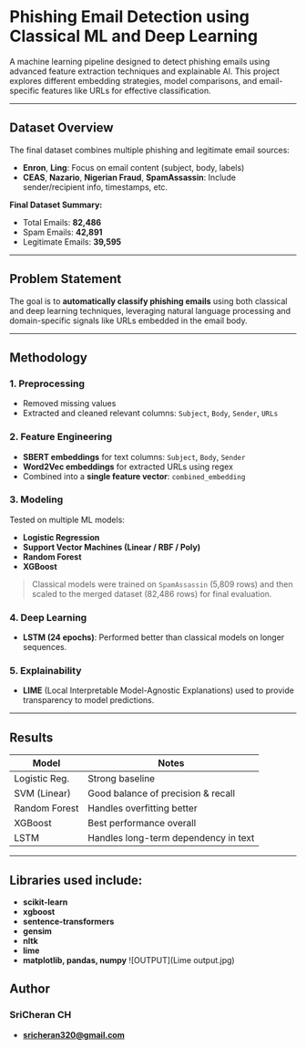 #  Phishing Email Detection using Classical ML and Deep Learning

A machine learning pipeline designed to detect phishing emails using advanced feature extraction techniques and explainable AI. This project explores different embedding strategies, model comparisons, and email-specific features like URLs for effective classification.

---

## Dataset Overview

The final dataset combines multiple phishing and legitimate email sources:

- **Enron**, **Ling**: Focus on email content (subject, body, labels)
- **CEAS**, **Nazario**, **Nigerian Fraud**, **SpamAssassin**: Include sender/recipient info, timestamps, etc.

**Final Dataset Summary:**
- Total Emails: **82,486**
- Spam Emails: **42,891**
- Legitimate Emails: **39,595**

---

## Problem Statement

The goal is to **automatically classify phishing emails** using both classical and deep learning techniques, leveraging natural language processing and domain-specific signals like URLs embedded in the email body.

---

## Methodology

### 1. Preprocessing
- Removed missing values
- Extracted and cleaned relevant columns: `Subject`, `Body`, `Sender`, `URLs`

### 2. Feature Engineering
- **SBERT embeddings** for text columns: `Subject`, `Body`, `Sender`
- **Word2Vec embeddings** for extracted URLs using regex
- Combined into a **single feature vector**: `combined_embedding`

### 3. Modeling
Tested on multiple ML models:
-  **Logistic Regression**
-  **Support Vector Machines (Linear / RBF / Poly)**
-  **Random Forest**
-  **XGBoost**

> Classical models were trained on `SpamAssassin` (5,809 rows) and then scaled to the merged dataset (82,486 rows) for final evaluation.

### 4. Deep Learning
-  **LSTM (24 epochs)**: Performed better than classical models on longer sequences.

### 5. Explainability
-  **LIME** (Local Interpretable Model-Agnostic Explanations) used to provide transparency to model predictions.

---

##  Results

| Model           | Notes                        |
|----------------|------------------------------|
| Logistic Reg.   | Strong baseline              |
| SVM (Linear)    | Good balance of precision & recall |
| Random Forest   | Handles overfitting better   |
| XGBoost         | Best performance overall     |
| LSTM            | Handles long-term dependency in text |

---

## Libraries used include:
- **scikit-learn**
- **xgboost**
- **sentence-transformers**
- **gensim**
- **nltk**
- **lime**
- **matplotlib, pandas, numpy**
![OUTPUT](Lime output.jpg)
## Author
### SriCheran CH
- **sricheran320@gmail.com**
